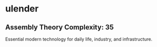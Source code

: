 # ulender

## Assembly Theory Complexity: 35
Essential modern technology for daily life, industry, and infrastructure.
